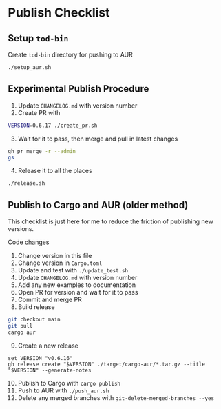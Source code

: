 # Publish Checklist

## Setup `tod-bin`

Create `tod-bin` directory for pushing to AUR

```bash
./setup_aur.sh
```

## Experimental Publish Procedure

1. Update `CHANGELOG.md` with version number
2. Create PR with

```bash
VERSION=0.6.17 ./create_pr.sh
```

3. Wait for it to pass, then merge and pull in latest changes

```bash
gh pr merge -r --admin
gs
```

4. Release it to all the places

```bash
./release.sh
```

## Publish to Cargo and AUR (older method)

This checklist is just here for me to reduce the friction of publishing new versions.

Code changes

1. Change version in this file
2. Change version in `Cargo.toml`
3. Update and test with `./update_test.sh`
4. Update `CHANGELOG.md` with version number
5. Add any new examples to documentation
6. Open PR for version and wait for it to pass
7. Commit and merge PR
8. Build release

```bash
git checkout main
git pull
cargo aur
```

9. Create a new release

```
set VERSION "v0.6.16"
gh release create "$VERSION" ./target/cargo-aur/*.tar.gz --title "$VERSION" --generate-notes
```

10. Publish to Cargo with `cargo publish`
11. Push to AUR with `./push_aur.sh`
12. Delete any merged branches with `git-delete-merged-branches --yes`

